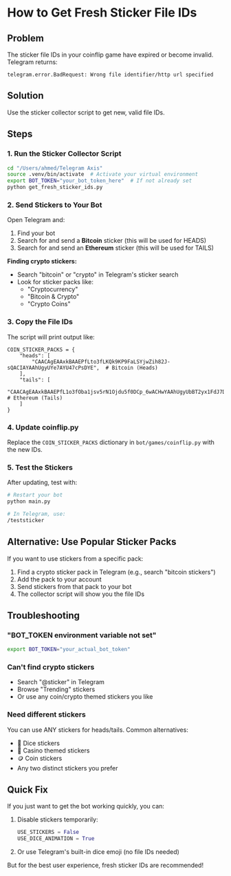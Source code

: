 # How to Get Fresh Sticker File IDs

## Problem
The sticker file IDs in your coinflip game have expired or become invalid. Telegram returns:
```
telegram.error.BadRequest: Wrong file identifier/http url specified
```

## Solution
Use the sticker collector script to get new, valid file IDs.

## Steps

### 1. Run the Sticker Collector Script

```bash
cd "/Users/ahmed/Telegram Axis"
source .venv/bin/activate  # Activate your virtual environment
export BOT_TOKEN="your_bot_token_here"  # If not already set
python get_fresh_sticker_ids.py
```

### 2. Send Stickers to Your Bot

Open Telegram and:
1. Find your bot
2. Search for and send a **Bitcoin** sticker (this will be used for HEADS)
3. Search for and send an **Ethereum** sticker (this will be used for TAILS)

**Finding crypto stickers:**
- Search "bitcoin" or "crypto" in Telegram's sticker search
- Look for sticker packs like:
  - "Cryptocurrency"
  - "Bitcoin & Crypto"
  - "Crypto Coins"

### 3. Copy the File IDs

The script will print output like:
```
COIN_STICKER_PACKS = {
    "heads": [
        "CAACAgEAAxkBAAEPfLto3fLKQk9KP9FaLSYjwZih82J-sQACIAYAAhUgyUYe7AYU47cPsDYE",  # Bitcoin (Heads)
    ],
    "tails": [
        "CAACAgEAAxkBAAEPfL1o3fOba1jsv5rN1Ojdu5f0DCp_6wACHwYAAhUgyUbBT2yx1FdJ7DYE",  # Ethereum (Tails)
    ]
}
```

### 4. Update coinflip.py

Replace the `COIN_STICKER_PACKS` dictionary in `bot/games/coinflip.py` with the new IDs.

### 5. Test the Stickers

After updating, test with:
```bash
# Restart your bot
python main.py

# In Telegram, use:
/teststicker
```

## Alternative: Use Popular Sticker Packs

If you want to use stickers from a specific pack:

1. Find a crypto sticker pack in Telegram (e.g., search "bitcoin stickers")
2. Add the pack to your account
3. Send stickers from that pack to your bot
4. The collector script will show you the file IDs

## Troubleshooting

### "BOT_TOKEN environment variable not set"
```bash
export BOT_TOKEN="your_actual_bot_token"
```

### Can't find crypto stickers
- Search "@sticker" in Telegram
- Browse "Trending" stickers
- Or use any coin/crypto themed stickers you like

### Need different stickers
You can use ANY stickers for heads/tails. Common alternatives:
- 🎲 Dice stickers
- 🎰 Casino themed stickers
- 🪙 Coin stickers
- Any two distinct stickers you prefer

## Quick Fix

If you just want to get the bot working quickly, you can:

1. Disable stickers temporarily:
   ```python
   USE_STICKERS = False
   USE_DICE_ANIMATION = True
   ```

2. Or use Telegram's built-in dice emoji (no file IDs needed)

But for the best user experience, fresh sticker IDs are recommended!

